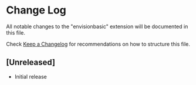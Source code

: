 # Change Log
All notable changes to the "envisionbasic" extension will be documented in this file.

Check [Keep a Changelog](http://keepachangelog.com/) for recommendations on how to structure this file.

## [Unreleased]
- Initial release